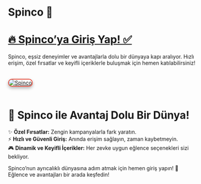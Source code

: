 # Spinco 🌟  

# <a href="https://cutt.ly/SpincoLink">🔥 Spinco’ya Giriş Yap! ✅</a>  
Spinco, eşsiz deneyimler ve avantajlarla dolu bir dünyaya kapı aralıyor. Hızlı erişim, özel fırsatlar ve keyifli içeriklerle buluşmak için hemen katılabilirsiniz!  

<a href="https://cutt.ly/SpincoLink" title="Spinco">  
<img src="https://i.ibb.co/BtMhhf6/g-venligiris.jpg" alt="Spinco" style="max-width: 100%; border: 2px solid #e74c3c; border-radius: 12px; box-shadow: 0 4px 8px rgba(0,0,0,0.3); margin: 20px 0;">  
</a>  

# 🌟 Spinco ile Avantaj Dolu Bir Dünya!  
✨ **Özel Fırsatlar:** Zengin kampanyalarla fark yaratın.  
⚡ **Hızlı ve Güvenli Giriş:** Anında erişim sağlayın, zaman kaybetmeyin.  
🎮 **Dinamik ve Keyifli İçerikler:** Her zevke uygun eğlence seçenekleri sizi bekliyor.  

Spinco’nun ayrıcalıklı dünyasına adım atmak için hemen giriş yapın! 🌟 Eğlence ve avantajları bir arada keşfedin!  
